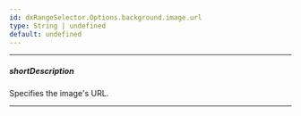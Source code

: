 ```yaml
---
id: dxRangeSelector.Options.background.image.url
type: String | undefined
default: undefined
---
```

---
##### shortDescription
Specifies the image's URL.

---
